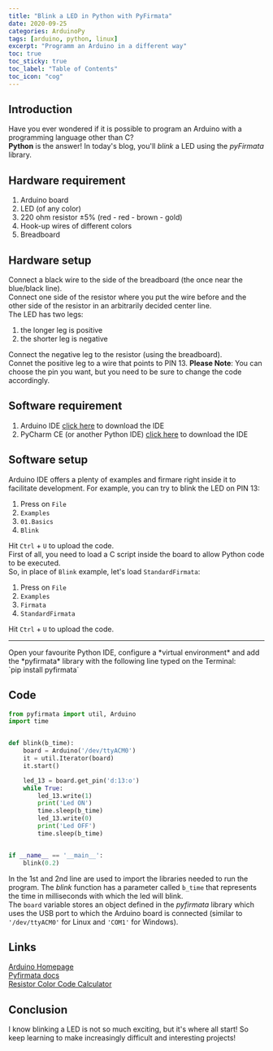```yaml
---
title: "Blink a LED in Python with PyFirmata"
date: 2020-09-25
categories: ArduinoPy
tags: [arduino, python, linux]
excerpt: "Programm an Arduino in a different way"
toc: true
toc_sticky: true
toc_label: "Table of Contents"
toc_icon: "cog"
---
```


## Introduction
Have you ever wondered if it is possible to program an Arduino with a programming language other than C?<br>
**Python** is the answer! In today's blog, you'll *blink* a LED using the *pyFirmata* library.

## Hardware requirement
1. Arduino board
2. LED (of any color)
3. 220 ohm resistor <span>&#177;</span>5% (red - red - brown - gold)
4. Hook-up wires of different colors
5. Breadboard

## Hardware setup
Connect a black wire to the side of the breadboard (the once near the blue/black line).<br>
Connect one side of the resistor where you put the wire before and the other side of the resistor in an arbitrarily decided center line.<br>
The LED has two legs:
1. the longer leg is positive
2. the shorter leg is negative

Connect the negative leg to the resistor (using the breadboard).<br>
Connet the positive leg to a wire that points to PIN 13.
**Please Note**: You can choose the pin you want, but you need to be sure to change the code accordingly.<br>

## Software requirement
1. Arduino IDE
   [click here](https://www.arduino.cc/en/Main/Software) to download the IDE
2. PyCharm CE (or another Python IDE)
   [click here](https://www.jetbrains.com/pycharm/) to download the IDE

## Software setup
Arduino IDE offers a plenty of examples and firmare right inside it to facilitate development. For example, you can try to blink the LED on PIN 13:<br>
1. Press on `File`
2. `Examples`
3. `01.Basics`
4. `Blink`

Hit `Ctrl` + `U` to upload the code.<br>
First of all, you need to load a C script inside the board to allow Python code to be executed.<br>
So, in place of `Blink` example, let's load `StandardFirmata`:
1. Press on `File`
2. `Examples`
3. `Firmata`
4. `StandardFirmata`

Hit `Ctrl` + `U` to upload the code.
<hr>
Open your favourite Python IDE, configure a *virtual environment* and add the *pyfirmata* library with the following line typed on the Terminal:<br>
`pip install pyfirmata`

## Code
```python
from pyfirmata import util, Arduino
import time


def blink(b_time):
    board = Arduino('/dev/ttyACM0')
    it = util.Iterator(board)
    it.start()

    led_13 = board.get_pin('d:13:o')
    while True:
        led_13.write(1)
        print('Led ON')
        time.sleep(b_time)
        led_13.write(0)
        print('Led OFF')
        time.sleep(b_time)


if __name__ == '__main__':
    blink(0.2)
```

In the 1st and 2nd line are used to import the libraries needed to run the program. The *blink* function has a parameter called `b_time` that represents the time in milliseconds with which the led will blink.<br>
The `board` variable stores an object defined in the *pyfirmata* library which uses the USB port to which the Arduino board is connected (similar to `'/dev/ttyACM0'` for Linux and `'COM1'` for Windows).

## Links
[Arduino Homepage](https://www.arduino.cc/)<br>
[Pyfirmata docs](https://pyfirmata.readthedocs.io/en/latest/)<br>
[Resistor Color Code Calculator](https://www.digikey.com/en/resources/conversion-calculators/conversion-calculator-resistor-color-code)<br>

## Conclusion
I know blinking a LED is not so much exciting, but it's where all start! So keep learning to make increasingly difficult and interesting projects!
